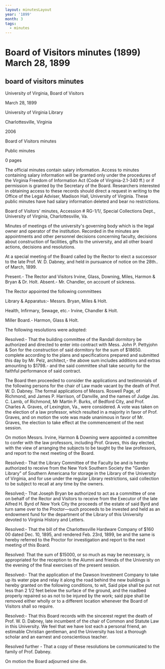 ```yaml
---
layout: minutesLayout
year: '1899'
month: 3
tags:
  - minutes
---
```

Board of Visitors minutes (1899) March 28, 1899
===============================================

board of visitors minutes
-------------------------

University of Virginia, Board of Visitors

March 28, 1899

University of Virginia Library

Charlottesville, Virginia

2006

Board of Visitors minutes

Public minutes

0 pages

The official minutes contain salary information. Access to minutes containing salary information will be granted only under the procedures of the Virginia Freedom of Information Act (Code of Virginia-2.1-340 ff.) or if permission is granted by the Secretary of the Board. Researchers interested in obtaining access to these records should direct a request in writing to the Office of the Legal Adviser, Madison Hall, University of Virginia. These public minutes have had salary information deleted and bear no restrictions.

Board of Visitors' minutes, Accession # RG-1/1/, Special Collections Dept., University of Virginia, Charlottesville, Va.

Minutes of meetings of the university's governing body which is the legal owner and operator of the institution. Recorded in the minutes are appointments and other personnel decisions concerning faculty, decisions about construction of facilities, gifts to the university, and all other board actions, decisions and resolutions.

At a special meeting of the Board called by the Rector to elect a successor to the late Prof. W. D. Dabney, and held in pursuance of notice on the 28th.. of March, 1899.

Present.- The Rector and Visitors Irvine, Glass, Downing, Miles, Harmon & Bryan & Dr. Holt. Absent.- Mr. Chandler, on account of sickness.

The Rector appointed the following committees

Library & Apparatus:- Messrs. Bryan, Miles & Holt.

Health, Infirmary, Sewage, etc.- Irvine, Chandler & Holt.

Miller Board.- Harmon, Glass & Holt.

The following resolutions were adopted:

Resolved:- That the building committee of the Randall dormitory be authorized and directed to enter into contract with Mess. John P. Pettyjohn & Son for the construction of said dormitory for the sum of $18650. complete according to the plans and specifications prepared and submitted this day by Mr. Pelz, architect,- the above sum includes additions and extras amounting to $1798.- and the said committee shall take security for the faithful performance of said contract.

The Board then proceeded to consider the applications and testimonials of the following persons for the chair of Law made vacant by the death of Prof. W. D. Dabney. The formal applications of Messrs. Roswell Page, of Richmond, and James P. Harrison, of Danville, and the names of Judge Jas. C. Lamb, of Richmond, Mr Martin P. Burks, of Bedford City, and Prof. Charles A. Graves, of Lexington, Va., were considered. A vote was taken on the election of a law professor, which resulted in a majority in favor of Prof. Graves, and on motion the vote was made unanimous in favor of Mr. Graves, the election to take effect at the commencement of the next session.

On motion Messrs. Irvine, Harmon & Downing were appointed a committee to confer with the law professors, including Prof. Graves, this day elected, with the view of arranging the subjects to be taught by the law professors, and report to the next meeting of the Board.

Resolved:- That the Library Committee of the Faculty be and is hereby authorized to receive from the New York Southern Society the "Garden Library" of Southern Americana for storage in the Library of the University of Virginia, and for use under the regular Library restrictions, said collection to be subject to recall at any time by the owners.

Resolved;- That Joseph Bryan be authorized to act as a committee of one on behalf of the Rector and Visitors to receive from the Executor of the late Alfred H. Byrd of New York City the proceeds of the estate of said Byrd and turn same over to the Proctor—such proceeds to be invested and held as an endowment fund for the department of the Library of this University devoted to Virginia History and Letters.

Resolved:- That the bill of the Charlottesville Hardware Company of $160 00 dated Dec. 10, 1895, and rendered Feb. 23rd, 1899, be and the same is hereby referred to the Proctor for investigation and report to the next meeting of this Board.

Resolved: That the sum of $15000, or so much as may be necessary, is appropriated for the reception to the Alumni and friends of the University on the evening of the final exercises of the present session.

Resolved:- That the application of the Dawson Investment Company to take up its water pipe and relay it along the road behind the new buildings is hereby granted on the following conditions, to wit, Said pipe shall be put not less than 2 1/2 feet below the surface of the ground, and the roadbed properly repaired so as not to be injured by the work; said pipe shall be removed either wholly or to a different location whenever the Board of Visitors shall so require.

Resolved:- That this Board records with the sincerest regret the death of Prof. W. D. Dabney, late incumbent of the chair of Common and Statute Law in this University. We feel that we have lost each a personal friend, an estimable Christian gentleman, and the University has lost a thorough scholar and an earnest and conscientious teacher.

Resolved further - That a copy of these resolutions be communicated to the family of Prof. Dabney.

On motion the Board adjourned sine die.
